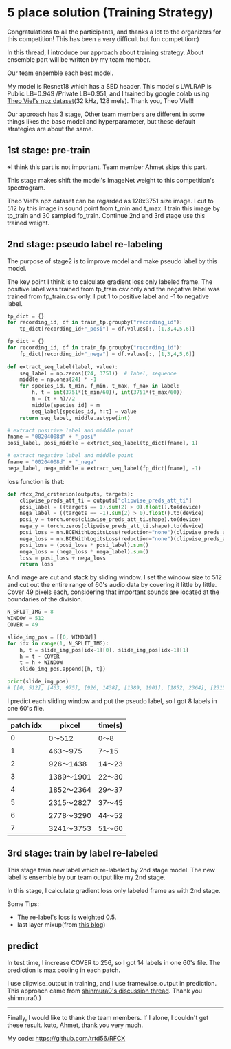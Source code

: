 # 5 place solution (Training Strategy)

Congratulations to all the participants, and thanks a lot to the organizers for this competition! This has been a very difficult but fun competition:)

In this thread, I introduce our approach about training strategy.
About ensemble part will be written by my team member.

Our team ensemble each best model.

My model is Resnet18 which has a SED header. This model's LWLRAP is Public LB=0.949 /Private LB=0.951, and I trained by google colab using [Theo Viel's npz dataset](https://www.kaggle.com/c/rfcx-species-audio-detection/discussion/198048)(32 kHz, 128 mels). Thank you, Theo Viel!!

Our approach has 3 stage, 
Other team members are different in some things likes the base model and hyperparameter, but these default strategies are about the same.

## 1st stage: pre-train

※I think this part is not important. Team member Ahmet skips this part.

This stage makes shift the model's ImageNet weight to this competition's spectrogram.

Theo Viel's npz dataset can be regarded as 128x3751 size image.
I cut to 512 by this image in sound point from t_min and t_max.
I train this image by tp_train and 30 sampled fp_train.
Continue 2nd and 3rd stage use this trained weight.

## 2nd stage: pseudo label re-labeling

The purpose of stage2 is to improve model and make pseudo label by this model.

The key point I think is to calculate gradient loss only labeled frame. The positive label was trained from tp_train.csv only and the negative label was trained from fp_train.csv only.
I put 1 to positive label and -1 to negative label.

```python
tp_dict = {}
for recording_id, df in train_tp.groupby("recording_id"):
    tp_dict[recording_id+"_posi"] = df.values[:, [1,3,4,5,6]]

fp_dict = {}
for recording_id, df in train_fp.groupby("recording_id"):
    fp_dict[recording_id+"_nega"] = df.values[:, [1,3,4,5,6]]
    
def extract_seq_label(label, value):
    seq_label = np.zeros((24, 3751))  # label, sequence
    middle = np.ones(24) * -1
    for species_id, t_min, f_min, t_max, f_max in label:
        h, t = int(3751*(t_min/60)), int(3751*(t_max/60))
        m = (t + h)//2
        middle[species_id] = m
        seq_label[species_id, h:t] = value
    return seq_label, middle.astype(int)

# extract positive label and middle point
fname = "00204008d" + "_posi"
posi_label, posi_middle = extract_seq_label(tp_dict[fname], 1) 

# extract negative label and middle point
fname = "00204008d" + "_nega"
nega_label, nega_middle = extract_seq_label(fp_dict[fname], -1) 
```

loss function is that:

```python
def rfcx_2nd_criterion(outputs, targets):
    clipwise_preds_att_ti = outputs["clipwise_preds_att_ti"]
    posi_label = ((targets == 1).sum(2) > 0).float().to(device)
    nega_label = ((targets == -1).sum(2) > 0).float().to(device)
    posi_y = torch.ones(clipwise_preds_att_ti.shape).to(device)
    nega_y = torch.zeros(clipwise_preds_att_ti.shape).to(device)
    posi_loss = nn.BCEWithLogitsLoss(reduction="none")(clipwise_preds_att_ti, posi_y)
    nega_loss = nn.BCEWithLogitsLoss(reduction="none")(clipwise_preds_att_ti, nega_y)
    posi_loss = (posi_loss * posi_label).sum()
    nega_loss = (nega_loss * nega_label).sum()
    loss = posi_loss + nega_loss
    return loss
```

And image are cut and stack by sliding window.
I set the window size to 512 and cut out the entire range of 60's audio data by covering it little by little. Cover 49 pixels each, considering that important sounds are located at the boundaries of the division.

```python
N_SPLIT_IMG = 8
WINDOW = 512
COVER = 49

slide_img_pos = [[0, WINDOW]]
for idx in range(1, N_SPLIT_IMG):
    h, t = slide_img_pos[idx-1][0], slide_img_pos[idx-1][1]
    h = t - COVER
    t = h + WINDOW
    slide_img_pos.append([h, t])

print(slide_img_pos)
# [[0, 512], [463, 975], [926, 1438], [1389, 1901], [1852, 2364], [2315, 2827], [2778, 3290], [3241, 3753]]
```

I predict each sliding window and put the pseudo label, so I got 8 labels in one 60's file.

|patch idx|pixcel|time(s)|
|--|--|--|
|0|0〜512|0〜8|
|1|463〜975|7〜15|
|2|926〜1438|14〜23|
|3|1389〜1901|22〜30|
|4|1852〜2364|29〜37|
|5|2315〜2827|37〜45|
|6|2778〜3290|44〜52|
|7|3241〜3753|51〜60|

## 3rd stage: train by label re-labeled
This stage train new label which re-labeled by 2nd stage model.
The new label is ensemble by our team output like my 2nd stage.

In this stage, I calculate gradient loss only labeled frame as with 2nd stage. 

Some Tips:
- The re-label's loss is weighted 0.5.
- last layer mixup(from [this blog](https://medium.com/analytics-vidhya/better-result-with-mixup-at-final-layer-e9ba3a4a0c41))

## predict

In test time, I increase COVER to 256, so I got 14 labels in one 60's file.
The prediction is max pooling in each patch.

I use clipwise_output in training, and I use framewise_output in prediction. This approach came from [shinmura0's discussion thread](https://www.kaggle.com/c/rfcx-species-audio-detection/discussion/209684). Thank you  shinmura0:)

---

Finally, I would like to thank the team members.
If I alone, I couldn't get these result.
kuto, Ahmet, thank you very much.

My code:
https://github.com/trtd56/RFCX
